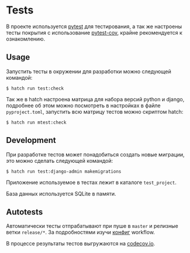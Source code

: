 # Tests

В проекте используется [pytest](https://docs.pytest.org/) для тестирования, а так же настроены тесты покрытия с использование [pytest-cov](https://pytest-cov.readthedocs.io/), крайне рекомендуется к ознакомлению.


## Usage

Запустить тесты в окружении для разработки можно следующей командой:

```console
$ hatch run test:check
```

Так же в hatch настроена матрица для набора версий python и django, подробнее об этом можно посмотреть в настройках в файле `pyproject.toml`, запустить всю матрицу тестов можно скриптом hatch:

```console
$ hatch run mtest:check
```


## Development

При разработке тестов может понадобиться создать новые миграции, это можно сделать следующей командой:

```console
$ hatch run test:django-admin makemigrations
```

Приложение используемое в тестах лежит в каталоге `test_project`.

База данных используется SQLite в памяти.


## Autotests

Автоматически тесты отпрабатывают при пуше в `master` и релизные ветки `release/*`. За подробностями изучи [конфиг](https://github.com/dd/Meringue/blob/master/.github/workflows/test.yml) workflow.

В процессе результаты тестов выгружаются на [codecov.io](https://app.codecov.io/gh/dd/Meringue).
